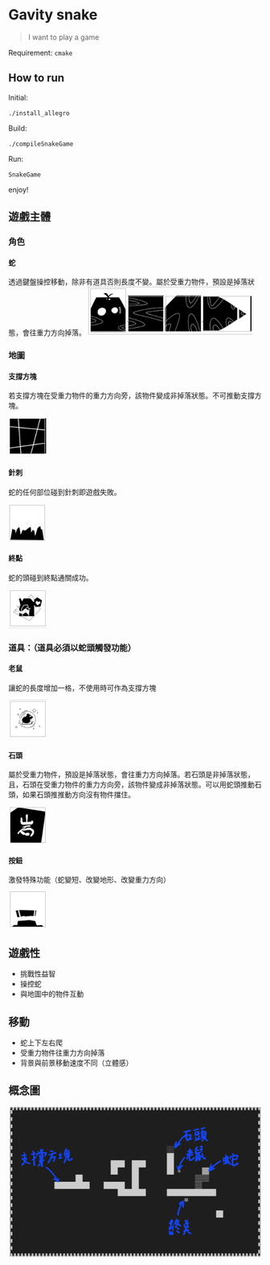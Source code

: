 # Gavity snake
>I want to play a game

Requirement: `cmake`

## How to run
Initial:
```bash=
./install_allegro
```
Build:
```bash=
./compileSnakeGame
```
Run:
```bash=
SnakeGame
```
enjoy!

## 遊戲主體
### 角色
#### 蛇
透過鍵盤操控移動，除非有道具否則長度不變。屬於受重力物件，預設是掉落狀態，會往重力方向掉落。
![Snake](md_picture/Snake.png)

### 地圖
#### 支撐方塊
若支撐方塊在受重力物件的重力方向旁，該物件變成非掉落狀態。不可推動支撐方塊。

![Support block](md_picture/block.png)

#### 針刺
蛇的任何部位碰到針刺即遊戲失敗。

![spike](md_picture/spike.png)

#### 終點
蛇的頭碰到終點通關成功。

![end](md_picture/end.png)

### 道具：（道具必須以蛇頭觸發功能）
#### 老鼠
讓蛇的長度增加一格，不使用時可作為支撐方塊

![apple](md_picture/apple.png)

#### 石頭
屬於受重力物件，預設是掉落狀態，會往重力方向掉落。若石頭是非掉落狀態，且，石頭在受重力物件的重力方向旁，該物件變成非掉落狀態。可以用蛇頭推動石頭，如果石頭推推動方向沒有物件擋住。

![stone](md_picture/stone.png)

#### 按鈕
激發特殊功能（蛇變短、改變地形、改變重力方向）

![buttom](md_picture/buttom.png)

## 遊戲性
* 挑戰性益智
* 操控蛇
* 與地圖中的物件互動

## 移動
* 蛇上下左右爬
* 受重力物件往重力方向掉落
* 背景與前景移動速度不同（立體感）

## 概念圖
![overall](md_picture/overall.png)
